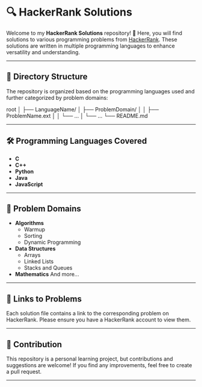 # 🔍 HackerRank Solutions

Welcome to my **HackerRank Solutions** repository! 🎉 Here, you will find solutions to various programming problems from [HackerRank](https://www.hackerrank.com). These solutions are written in multiple programming languages to enhance versatility and understanding.

---

## 📂 Directory Structure

The repository is organized based on the programming languages used and further categorized by problem domains:

root │ ├── LanguageName/ │ ├── ProblemDomain/ │ │ ├── ProblemName.ext │ │ └── ... │ └── ... └── README.md

---

## 🛠️ Programming Languages Covered

- **C**
- **C++**
- **Python**
- **Java**
- **JavaScript**

---

## 📜 Problem Domains

- **Algorithms**
  - Warmup
  - Sorting
  - Dynamic Programming
- **Data Structures**
  - Arrays
  - Linked Lists
  - Stacks and Queues
- **Mathematics**
And more...

---

## 🔗 Links to Problems

Each solution file contains a link to the corresponding problem on HackerRank. Please ensure you have a HackerRank account to view them.

---

## 🤝 Contribution

This repository is a personal learning project, but contributions and suggestions are welcome! If you find any improvements, feel free to create a pull request.

---
